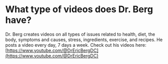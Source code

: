 # What type of videos does Dr. Berg have?

Dr. Berg creates videos on all types of issues related to health, diet, the body, symptoms and causes, stress, ingredients, exercise, and recipes. He posts a video every day, 7 days a week. Check out his videos here: [https://www.youtube.com/@DrEricBergDC](https://www.youtube.com/@DrEricBergDC)